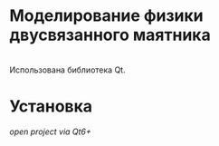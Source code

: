 # Моделирование физики двусвязанного маятника
<br />
Использована библиотека Qt.

# Установка
<i>open project via Qt6+</i>